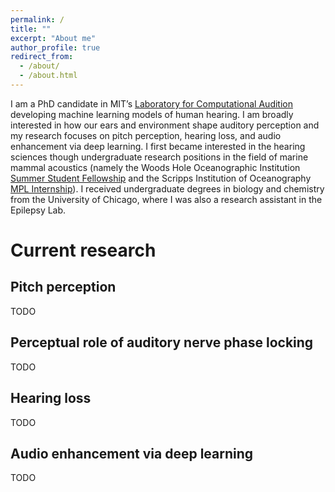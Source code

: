 ```yaml
---
permalink: /
title: ""
excerpt: "About me"
author_profile: true
redirect_from:
  - /about/
  - /about.html
---
```


I am a PhD candidate in MIT’s [Laboratory for Computational Audition](http://mcdermottlab.mit.edu) developing machine learning models of human hearing. I am broadly interested in how our ears and environment shape auditory perception and my research focuses on pitch perception, hearing loss, and audio enhancement via deep learning. I first became interested in the hearing sciences though undergraduate research positions in the field of marine mammal acoustics (namely the Woods Hole Oceanographic Institution [Summer Student Fellowship](https://www.whoi.edu/what-we-do/educate/undergraduate-programs/summer-student-fellowship/) and the Scripps Institution of Oceanography [MPL Internship](https://scripps.ucsd.edu/mpl/mpl-summer-internship-program)). I received undergraduate degrees in biology and chemistry from the University of Chicago, where I was also a research assistant in the Epilepsy Lab.


Current research
======

Pitch perception
------
TODO


Perceptual role of auditory nerve phase locking
------
TODO


Hearing loss
------
TODO


Audio enhancement via deep learning
------
TODO
